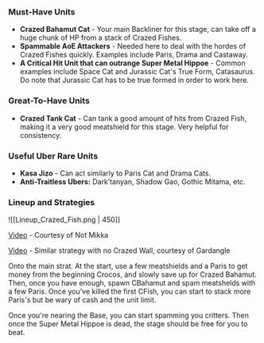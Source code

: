 ### Must-Have Units
- **Crazed Bahamut Cat** - Your main Backliner for this stage, can take off a huge chunk of HP from a stack of Crazed Fishes.
- **Spammable AoE Attackers** - Needed here to deal with the hordes of Crazed Fishes quickly. Examples include Paris, Drama and Castaway.
- **A Critical Hit Unit that can outrange Super Metal Hippoe** - Common examples include Space Cat and Jurassic Cat's True Form, Catasaurus. Do note that Jurassic Cat has to be true formed in order to work here.

### Great-To-Have Units
- **Crazed Tank Cat** - Can tank a good amount of hits from Crazed Fish, making it a very good meatshield for this stage. Very helpful for consistency.

### Useful Uber Rare Units
- **Kasa Jizo** - Can act similarly to Paris Cat and Drama Cats.
- **Anti-Traitless Ubers:** Dark’tanyan, Shadow Gao, Gothic Mitama, etc. 

### Lineup and Strategies

 ![[Lineup_Crazed_Fish.png | 450]]
 
[Video](https://www.youtube.com/watch?v=nSwEcg0qrB0) - Courtesy of Not Mikka

[Video](https://www.youtube.com/watch?v=TJCXp_KbSEA) - Similar strategy with no Crazed Wall, courtesy of Gardangle 

Onto the main strat. At the start, use a few meatshields and a Paris to get money from the beginning Crocos, and slowly save up for Crazed Bahamut. Then, once you have enough, spawn CBahamut and spam meatshelds with a few Paris. Once you've killed the first CFish, you can start to stack more Paris's but be wary of cash and the unit limit.
 
Once you're nearing the Base, you can start spamming you critters. Then once the Super Metal Hippoe is dead, the stage should be free for you to beat.
